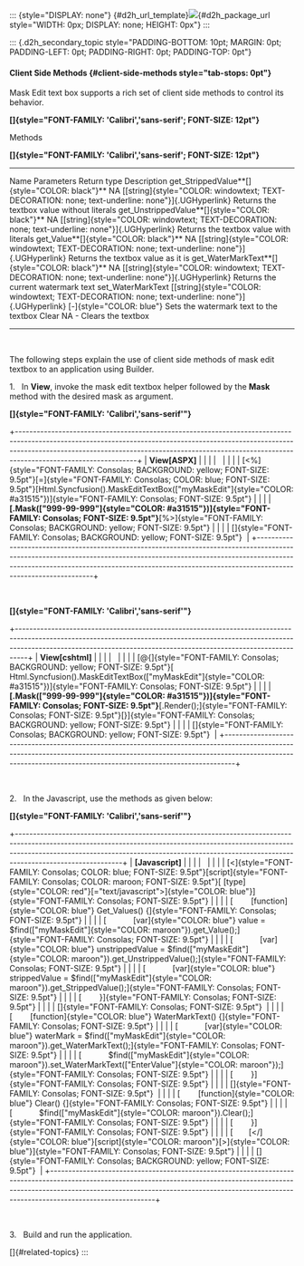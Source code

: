 ::: {style="DISPLAY: none"}
[](ms-xhelp:///?Id=d2h_url_template){#d2h_url_template}![](!package_url!){#d2h_package_url style="WIDTH: 0px; DISPLAY: none; HEIGHT: 0px"}
:::

::: {.d2h_secondary_topic style="PADDING-BOTTOM: 10pt; MARGIN: 0pt; PADDING-LEFT: 0pt; PADDING-RIGHT: 0pt; PADDING-TOP: 0pt"}
#### Client Side Methods {#client-side-methods style="tab-stops: 0pt"}

Mask Edit text box supports a rich set of client side methods to control its behavior.

**[]{style="FONT-FAMILY: 'Calibri','sans-serif'; FONT-SIZE: 12pt"}** 

Methods

**[]{style="FONT-FAMILY: 'Calibri','sans-serif'; FONT-SIZE: 12pt"}** 

  ------------------------------------------------- -------------------------------------------------------------------------------------------------- -------------------------------------------------------------------------------------------------- --------------------------------------------
  Name                                              Parameters                                                                                         Return type                                                                                        Description
  get_StrippedValue**[]{style="COLOR: black"}**     NA                                                                                                 [[string]{style="COLOR: windowtext; TEXT-DECORATION: none; text-underline: none"}]{.UGHyperlink}   Returns the textbox value without literals
  get_UnstrippedValue**[]{style="COLOR: black"}**   NA                                                                                                 [[string]{style="COLOR: windowtext; TEXT-DECORATION: none; text-underline: none"}]{.UGHyperlink}   Returns the textbox value with literals
  get_Value**[]{style="COLOR: black"}**             NA                                                                                                 [[string]{style="COLOR: windowtext; TEXT-DECORATION: none; text-underline: none"}]{.UGHyperlink}   Returns the textbox value as it is
  get_WaterMarkText**[]{style="COLOR: black"}**     NA                                                                                                 [[string]{style="COLOR: windowtext; TEXT-DECORATION: none; text-underline: none"}]{.UGHyperlink}   Returns the current watermark text
  set_WaterMarkText                                 [[string]{style="COLOR: windowtext; TEXT-DECORATION: none; text-underline: none"}]{.UGHyperlink}   [-]{style="COLOR: blue"}                                                                           Sets the watermark text to the textbox
  Clear                                             NA                                                                                                 \-                                                                                                 Clears the textbox
  ------------------------------------------------- -------------------------------------------------------------------------------------------------- -------------------------------------------------------------------------------------------------- --------------------------------------------

 

The following steps explain the use of client side methods of mask edit textbox to an application using Builder.

1.   In **View**, invoke the mask edit textbox helper followed by the **Mask** method with the desired mask as argument.

**[]{style="FONT-FAMILY: 'Calibri','sans-serif'"}** 

+---------------------------------------------------------------------------------------------------------------------------------------------------------------------------------------------------------------------------------------------------------------------------+
| **View\[ASPX\]**                                                                                                                                                                                                                                                          |
|                                                                                                                                                                                                                                                                           |
|                                                                                                                                                                                                                                                                           |
|                                                                                                                                                                                                                                                                           |
| [\<%]{style="FONT-FAMILY: Consolas; BACKGROUND: yellow; FONT-SIZE: 9.5pt"}[=]{style="FONT-FAMILY: Consolas; COLOR: blue; FONT-SIZE: 9.5pt"}[Html.Syncfusion().MaskEditTextBox([\"myMaskEdit\"]{style="COLOR: #a31515"})]{style="FONT-FAMILY: Consolas; FONT-SIZE: 9.5pt"} |
|                                                                                                                                                                                                                                                                           |
| **[.Mask([\"999-99-999\"]{style="COLOR: #a31515"})]{style="FONT-FAMILY: Consolas; FONT-SIZE: 9.5pt"}**[%\>]{style="FONT-FAMILY: Consolas; BACKGROUND: yellow; FONT-SIZE: 9.5pt"}                                                                                          |
|                                                                                                                                                                                                                                                                           |
| []{style="FONT-FAMILY: Consolas; BACKGROUND: yellow; FONT-SIZE: 9.5pt"}                                                                                                                                                                                                   |
+---------------------------------------------------------------------------------------------------------------------------------------------------------------------------------------------------------------------------------------------------------------------------+

 

**[]{style="FONT-FAMILY: 'Calibri','sans-serif'"}** 

+---------------------------------------------------------------------------------------------------------------------------------------------------------------------------------------------------------------------------------------------+
| **View\[cshtml\]**                                                                                                                                                                                                                          |
|                                                                                                                                                                                                                                             |
|                                                                                                                                                                                                                                             |
|                                                                                                                                                                                                                                             |
| [\@{]{style="FONT-FAMILY: Consolas; BACKGROUND: yellow; FONT-SIZE: 9.5pt"}[ Html.Syncfusion().MaskEditTextBox([\"myMaskEdit\"]{style="COLOR: #a31515"})]{style="FONT-FAMILY: Consolas; FONT-SIZE: 9.5pt"}                                   |
|                                                                                                                                                                                                                                             |
| **[.Mask([\"999-99-999\"]{style="COLOR: #a31515"})]{style="FONT-FAMILY: Consolas; FONT-SIZE: 9.5pt"}**[.Render();]{style="FONT-FAMILY: Consolas; FONT-SIZE: 9.5pt"}[}]{style="FONT-FAMILY: Consolas; BACKGROUND: yellow; FONT-SIZE: 9.5pt"} |
|                                                                                                                                                                                                                                             |
| []{style="FONT-FAMILY: Consolas; BACKGROUND: yellow; FONT-SIZE: 9.5pt"}                                                                                                                                                                     |
+---------------------------------------------------------------------------------------------------------------------------------------------------------------------------------------------------------------------------------------------+

 

2.   In the Javascript, use the methods as given below:

**[]{style="FONT-FAMILY: 'Calibri','sans-serif'"}** 

+-----------------------------------------------------------------------------------------------------------------------------------------------------------------------------------------------------------------------------------------------------------------------+
| **\[Javascript\]**                                                                                                                                                                                                                                                    |
|                                                                                                                                                                                                                                                                       |
|                                                                                                                                                                                                                                                                       |
|                                                                                                                                                                                                                                                                       |
| [\<]{style="FONT-FAMILY: Consolas; COLOR: blue; FONT-SIZE: 9.5pt"}[script]{style="FONT-FAMILY: Consolas; COLOR: maroon; FONT-SIZE: 9.5pt"}[ [type]{style="COLOR: red"}[=\"text/javascript\"\>]{style="COLOR: blue"}]{style="FONT-FAMILY: Consolas; FONT-SIZE: 9.5pt"} |
|                                                                                                                                                                                                                                                                       |
| [        [function]{style="COLOR: blue"} Get_Values() {]{style="FONT-FAMILY: Consolas; FONT-SIZE: 9.5pt"}                                                                                                                                                             |
|                                                                                                                                                                                                                                                                       |
| [            [var]{style="COLOR: blue"} value = \$find([\"myMaskEdit\"]{style="COLOR: maroon"}).get_Value();]{style="FONT-FAMILY: Consolas; FONT-SIZE: 9.5pt"}                                                                                                        |
|                                                                                                                                                                                                                                                                       |
| [            [var]{style="COLOR: blue"} unstrippedValue = \$find([\"myMaskEdit\"]{style="COLOR: maroon"}).get_UnstrippedValue();]{style="FONT-FAMILY: Consolas; FONT-SIZE: 9.5pt"}                                                                                    |
|                                                                                                                                                                                                                                                                       |
| [            [var]{style="COLOR: blue"} strippedValue = \$find([\"myMaskEdit\"]{style="COLOR: maroon"}).get_StrippedValue();]{style="FONT-FAMILY: Consolas; FONT-SIZE: 9.5pt"}                                                                                        |
|                                                                                                                                                                                                                                                                       |
| [        }]{style="FONT-FAMILY: Consolas; FONT-SIZE: 9.5pt"}                                                                                                                                                                                                          |
|                                                                                                                                                                                                                                                                       |
| []{style="FONT-FAMILY: Consolas; FONT-SIZE: 9.5pt"}                                                                                                                                                                                                                   |
|                                                                                                                                                                                                                                                                       |
| [        [function]{style="COLOR: blue"} WaterMarkText() {]{style="FONT-FAMILY: Consolas; FONT-SIZE: 9.5pt"}                                                                                                                                                          |
|                                                                                                                                                                                                                                                                       |
| [            [var]{style="COLOR: blue"} waterMark = \$find([\"myMaskEdit\"]{style="COLOR: maroon"}).get_WaterMarkText();]{style="FONT-FAMILY: Consolas; FONT-SIZE: 9.5pt"}                                                                                            |
|                                                                                                                                                                                                                                                                       |
| [            \$find([\"myMaskEdit\"]{style="COLOR: maroon"}).set_WaterMarkText([\"EnterValue\"]{style="COLOR: maroon"});]{style="FONT-FAMILY: Consolas; FONT-SIZE: 9.5pt"}                                                                                            |
|                                                                                                                                                                                                                                                                       |
| [        }]{style="FONT-FAMILY: Consolas; FONT-SIZE: 9.5pt"}                                                                                                                                                                                                          |
|                                                                                                                                                                                                                                                                       |
| []{style="FONT-FAMILY: Consolas; FONT-SIZE: 9.5pt"}                                                                                                                                                                                                                   |
|                                                                                                                                                                                                                                                                       |
| [        [function]{style="COLOR: blue"} Clear() {]{style="FONT-FAMILY: Consolas; FONT-SIZE: 9.5pt"}                                                                                                                                                                  |
|                                                                                                                                                                                                                                                                       |
| [            \$find([\"myMaskEdit\"]{style="COLOR: maroon"}).Clear();]{style="FONT-FAMILY: Consolas; FONT-SIZE: 9.5pt"}                                                                                                                                               |
|                                                                                                                                                                                                                                                                       |
| [        }]{style="FONT-FAMILY: Consolas; FONT-SIZE: 9.5pt"}                                                                                                                                                                                                          |
|                                                                                                                                                                                                                                                                       |
| [       [\</]{style="COLOR: blue"}[script]{style="COLOR: maroon"}[\>]{style="COLOR: blue"}]{style="FONT-FAMILY: Consolas; FONT-SIZE: 9.5pt"}                                                                                                                          |
|                                                                                                                                                                                                                                                                       |
| []{style="FONT-FAMILY: Consolas; BACKGROUND: yellow; FONT-SIZE: 9.5pt"}                                                                                                                                                                                               |
+-----------------------------------------------------------------------------------------------------------------------------------------------------------------------------------------------------------------------------------------------------------------------+

 

3.   Build and run the application.

[]{#related-topics}
:::

